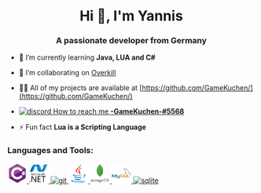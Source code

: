 <h1 align="center">Hi 👋, I'm Yannis</h1>
<h3 align="center">A passionate developer from Germany</h3>

- 🌱 I’m currently learning **Java, LUA and C#**

- 👯 I’m collaborating on [Overkill](https://discord.gg/rse3rMsxMz)

- 👨‍💻 All of my projects are available at [https://github.com/GameKuchen/](https://github.com/GameKuchen/)

- <a href="https://discord.com/" target="_blank"><img src="https://discord.com/assets/f8389ca1a741a115313bede9ac02e2c0.svg" alt="discord" width="20" height="20"/> How to reach me **-GameKuchen-#5568** </a>

- ⚡ Fun fact **Lua is a Scripting Language**


<h3 align="left">Languages and Tools:</h3>
<a href="https://www.w3schools.com/cs/" target="_blank"> <img src="https://raw.githubusercontent.com/devicons/devicon/master/icons/csharp/csharp-original.svg" alt="csharp" width="40" height="40"/> </a> <a href="https://dotnet.microsoft.com/" target="_blank"> <img src="https://raw.githubusercontent.com/devicons/devicon/master/icons/dot-net/dot-net-original-wordmark.svg" alt="dotnet" width="40" height="40"/> </a> <a href="https://git-scm.com/" target="_blank"> <img src="https://www.vectorlogo.zone/logos/git-scm/git-scm-icon.svg" alt="git" width="40" height="40"/> </a> <a href="https://www.java.com" target="_blank"> <img src="https://raw.githubusercontent.com/devicons/devicon/master/icons/java/java-original.svg" alt="java" width="40" height="40"/> </a> <a href="https://www.mongodb.com/" target="_blank"> <img src="https://raw.githubusercontent.com/devicons/devicon/master/icons/mongodb/mongodb-original-wordmark.svg" alt="mongodb" width="40" height="40"/> </a> <a href="https://www.mysql.com/" target="_blank"> <img src="https://raw.githubusercontent.com/devicons/devicon/master/icons/mysql/mysql-original-wordmark.svg" alt="mysql" width="40" height="40"/> </a> <a href="https://www.sqlite.org/" target="_blank"> <img src="https://www.vectorlogo.zone/logos/sqlite/sqlite-icon.svg" alt="sqlite" width="40" height="40"/> </a> </p>
